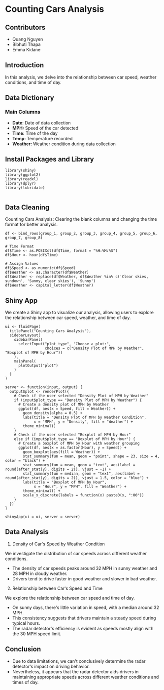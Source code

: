 # Counting Cars Analysis
## Contributors
- Quang Nguyen
- Bibhuti Thapa
- Emma Kidane

## Introduction
In this analysis, we delve into the relationship between car speed, weather conditions, and time of day. 

## Data Dictionary
### Main Columns
- **Date:** Date of data collection
- **MPH:** Speed of the car detected
- **Time:** Time of the day
- **Temp:** Temperature recorded
- **Weather:** Weather condition during data collection

## Install Packages and Library
```
library(shiny)
library(ggplot2)
library(readxl)
library(dplyr)
library(lubridate)


```
## Data Cleaning
Counting Cars Analysis: Clearing the blank columns and changing the time format for better analysis.

```
df <- bind_rows(group_1, group_2, group_3, group_4, group_5, group_6, group_7, group_8)

# Time Format
df$Time <- as.POSIXct(df$Time, format = "%H:%M:%S")
df$Hour <- hour(df$Time)

# Assign Values
df$Speed <- as.numeric(df$Speed)
df$Weather <- as.character(df$Weather)
df$Weather <- replace(df$Weather, df$Weather %in% c('Clear skies, sundown', 'Sunny, clear skies'), 'Sunny') 
df$Weather <- capital_letter(df$Weather) 

```
## Shiny App
We create a Shiny app to visualize our analysis, allowing users to explore the relationship between car speed, weather, and time of day.
```
ui <- fluidPage(
  titlePanel("Counting Cars Analysis"),
  sidebarLayout(
    sidebarPanel(
      selectInput("plot_type", "Choose a plot:",
                  choices = c("Density Plot of MPH by Weather", "Boxplot of MPH by Hour"))
    ),
    mainPanel(
      plotOutput("plot")
    )
  )
)

server <- function(input, output) {
  output$plot <- renderPlot({
    # Check if the user selected "Density Plot of MPH by Weather"
    if (input$plot_type == "Density Plot of MPH by Weather") {
      # Create a density plot of MPH by Weather
      ggplot(df, aes(x = Speed, fill = Weather)) +
        geom_density(alpha = 0.5) +
        labs(title = "Density Plot of MPH by Weather Condition",
             x = "MPH", y = "Density", fill = "Weather") +
        theme_minimal()
    }
    # Check if the user selected "Boxplot of MPH by Hour"
    else if (input$plot_type == "Boxplot of MPH by Hour") {
      # Create a boxplot of MPH by Hour with weather grouping
      ggplot(df, aes(x = as.factor(Hour), y = Speed)) +
        geom_boxplot(aes(fill = Weather)) +  
        stat_summary(fun = mean, geom = "point", shape = 23, size = 4, color = "black") +
        stat_summary(fun = mean, geom = "text", aes(label = round(after_stat(y), digits = 2)), vjust = -1) +
        stat_summary(fun = median, geom = "text", aes(label = round(after_stat(y), digits = 2)), vjust = 1.5, color = "blue") +
        labs(title = "Boxplot of MPH by Hour",
             x = "Hour", y = "MPH", fill = "Weather") +
        theme_minimal() +
        scale_x_discrete(labels = function(x) paste0(x, ":00"))
    }
  })
}

shinyApp(ui = ui, server = server)

```
## Data Analysis
1. Density of Car's Speed by Weather Condition

We investigate the distribution of car speeds across different weather conditions.

- The density of car speeds peaks around 32 MPH in sunny weather and 28 MPH in cloudy weather.
-  Drivers tend to drive faster in good weather and slower in bad weather.

2. Relationship between Car's Speed and Time
 
We explore the relationship between car speed and time of day.

- On sunny days, there's little variation in speed, with a median around 32 MPH.
- This consistency suggests that drivers maintain a steady speed during typical hours.
- The radar detector's efficiency is evident as speeds mostly align with the 30 MPH speed limit.

## Conclusion

- Due to data limitations, we can't conclusively determine the radar detector's impact on driving behavior.
- Nevertheless, it appears that the radar detector aids drivers in maintaining appropriate speeds across different weather conditions and times of day.
